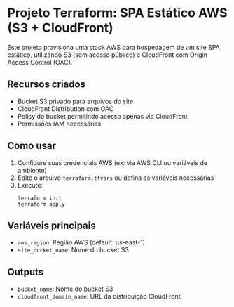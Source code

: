 # Projeto Terraform: SPA Estático AWS (S3 + CloudFront)

Este projeto provisiona uma stack AWS para hospedagem de um site SPA estático, utilizando S3 (sem acesso público) e CloudFront com Origin Access Control (OAC).

## Recursos criados
- Bucket S3 privado para arquivos do site
- CloudFront Distribution com OAC
- Policy do bucket permitindo acesso apenas via CloudFront
- Permissões IAM necessárias

## Como usar
1. Configure suas credenciais AWS (ex: via AWS CLI ou variáveis de ambiente)
2. Edite o arquivo `terraform.tfvars` ou defina as variáveis necessárias
3. Execute:
   ```
   terraform init
   terraform apply
   ```

## Variáveis principais
- `aws_region`: Região AWS (default: us-east-1)
- `site_bucket_name`: Nome do bucket S3

## Outputs
- `bucket_name`: Nome do bucket S3
- `cloudfront_domain_name`: URL da distribuição CloudFront
